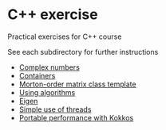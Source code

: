# C++ exercise

Practical exercises for C++ course

See each subdirectory for further instructions

* [Complex numbers](complex/)
* [Containers](containers/)
* [Morton-order matrix class template](morton-order/)
* [Using algorithms](algorithm/)
* [Eigen](eigen/)
* [Simple use of threads](threads/)
* [Portable performance with Kokkos](kokkos/)
